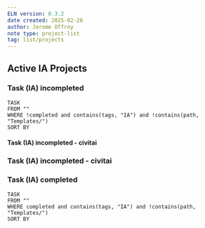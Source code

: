 ```yaml
---
ELN version: 0.3.2
date created: 2025-02-28
author: Jerome Offroy
note type: project-list
tag: list/projects
---
```

## Active IA Projects

### Task (IA) incompleted

```dataview
TASK 
FROM ""
WHERE !completed and contains(tags, "IA") and !contains(path, "Templates/")
SORT BY 
```



#### Task (IA) incompleted - civitai


### Task (IA) incompleted - civitai

### Task (IA) completed

```dataview
TASK 
FROM ""
WHERE completed and contains(tags, "IA") and !contains(path, "Templates/")
SORT BY 
```





